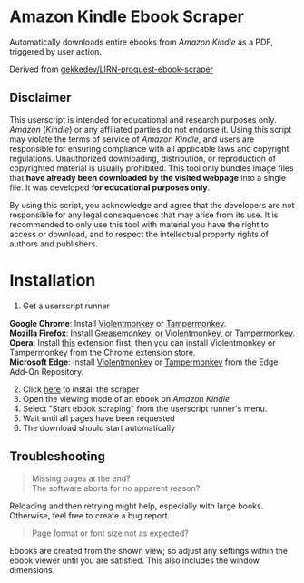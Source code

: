 # Amazon Kindle Ebook Scraper

Automatically downloads entire ebooks from _Amazon Kindle_ as a PDF, triggered by user action.

Derived from [gekkedev/LIRN-proquest-ebook-scraper](https://github.com/gekkedev/LIRN-proquest-ebook-scraper)

## Disclaimer

This userscript is intended for educational and research purposes only. _Amazon_ (_Kindle_) or any affiliated parties do not endorse it. Using this script may violate the terms of service of _Amazon Kindle_, and users are responsible for ensuring compliance with all applicable laws and copyright regulations. Unauthorized downloading, distribution, or reproduction of copyrighted material is usually prohibited. This tool only bundles image files that **have already been downloaded by the visited webpage** into a single file. It was developed **for educational purposes only**.

By using this script, you acknowledge and agree that the developers are not responsible for any legal consequences that may arise from its use. It is recommended to only use this tool with material you have the right to access or download, and to respect the intellectual property rights of authors and publishers.

# Installation

1. Get a userscript runner

**Google Chrome**: Install [Violentmonkey](https://chrome.google.com/webstore/detail/violentmonkey/jinjaccalgkegednnccohejagnlnfdag) or [Tampermonkey](https://chrome.google.com/webstore/detail/tampermonkey/dhdgffkkebhmkfjojejmpbldmpobfkfo).  
**Mozilla Firefox**: Install [Greasemonkey](https://addons.mozilla.org/en-US/firefox/addon/greasemonkey/), or [Violentmonkey](https://addons.mozilla.org/en-US/firefox/addon/violentmonkey/), or [Tampermonkey](https://addons.mozilla.org/en-US/firefox/addon/tampermonkey/).  
**Opera**: Install [this](https://addons.opera.com/en/extensions/details/install-chrome-extensions/) extension first, then you can install Violentmonkey or Tampermonkey from the Chrome extension store.  
**Microsoft Edge**: Install [Violentmonkey](https://microsoftedge.microsoft.com/addons/detail/violentmonkey/eeagobfjdenkkddmbclomhiblgggliao) or [Tampermonkey](https://microsoftedge.microsoft.com/addons/detail/tampermonkey/iikmkjmpaadaobahmlepeloendndfphd) from the Edge Add-On Repository.

2. Click [here](https://raw.githubusercontent.com/gekkedev/kindle-ebook-scraper/main/kindle-ebook-scraper.user.js) to install the scraper
3. Open the viewing mode of an ebook on _Amazon Kindle_
4. Select "Start ebook scraping" from the userscript runner's menu.
5. Wait until all pages have been requested
6. The download should start automatically

## Troubleshooting

> Missing pages at the end?  
> The software aborts for no apparent reason?

Reloading and then retrying might help, especially with large books. Otherwise, feel free to create a bug report.

> Page format or font size not as expected?

Ebooks are created from the shown view; so adjust any settings within the ebook viewer until you are satisfied. This also includes the window dimensions.
